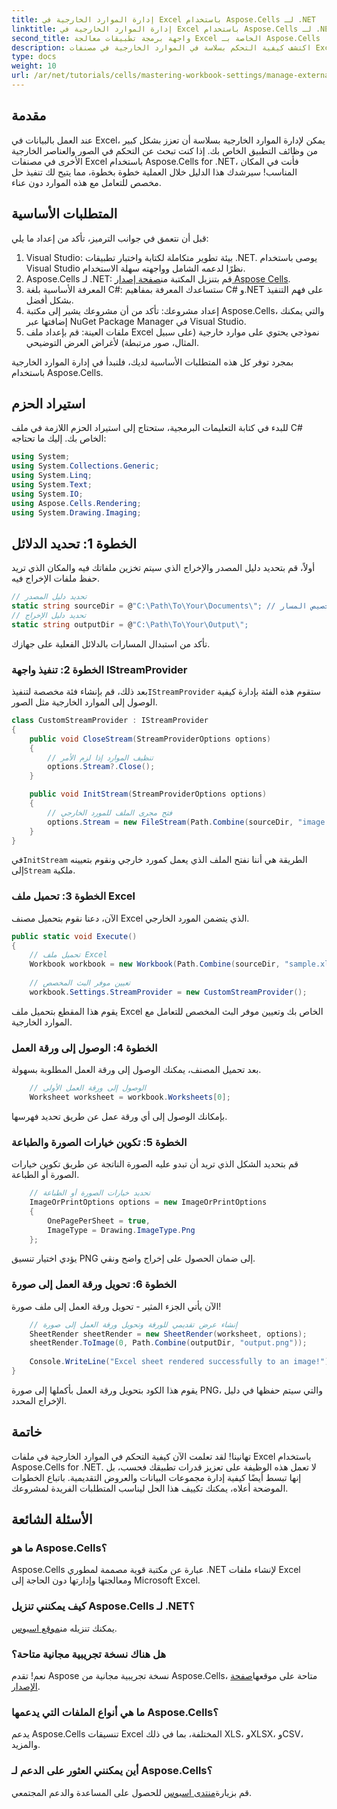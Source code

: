 ```yaml
---
title: إدارة الموارد الخارجية في Excel باستخدام Aspose.Cells لـ .NET
linktitle: إدارة الموارد الخارجية في Excel باستخدام Aspose.Cells لـ .NET
second_title: واجهة برمجة تطبيقات معالجة Excel الخاصة بـ Aspose.Cells .NET
description: اكتشف كيفية التحكم بسلاسة في الموارد الخارجية في مصنفات Excel باستخدام Aspose.Cells for .NET. يرشدك هذا الدليل الشامل خلال كل خطوة - من تنفيذ موفر تدفق مخصص إلى عرض أوراق العمل.
type: docs
weight: 10
url: /ar/net/tutorials/cells/mastering-workbook-settings/manage-external-resources-in-excel/
---
```

## مقدمة

عند العمل بالبيانات في Excel، يمكن لإدارة الموارد الخارجية بسلاسة أن تعزز بشكل كبير من وظائف التطبيق الخاص بك. إذا كنت تبحث عن التحكم في الصور والعناصر الخارجية الأخرى في مصنفات Excel باستخدام Aspose.Cells for .NET، فأنت في المكان المناسب! سيرشدك هذا الدليل خلال العملية خطوة بخطوة، مما يتيح لك تنفيذ حل مخصص للتعامل مع هذه الموارد دون عناء.

## المتطلبات الأساسية

قبل أن نتعمق في جوانب الترميز، تأكد من إعداد ما يلي:

1. Visual Studio: بيئة تطوير متكاملة لكتابة واختبار تطبيقات .NET. يوصى باستخدام Visual Studio نظرًا لدعمه الشامل وواجهته سهلة الاستخدام.
2.  Aspose.Cells لـ .NET: قم بتنزيل المكتبة من[صفحة إصدار Aspose Cells](https://releases.aspose.com/cells/net/).
3. المعرفة الأساسية بلغة C#: ستساعدك المعرفة بمفاهيم C# و.NET على فهم التنفيذ بشكل أفضل.
4. إعداد مشروعك: تأكد من أن مشروعك يشير إلى مكتبة Aspose.Cells، والتي يمكنك إضافتها عبر NuGet Package Manager في Visual Studio.
5. ملفات العينة: قم بإعداد ملف Excel نموذجي يحتوي على موارد خارجية (على سبيل المثال، صور مرتبطة) لأغراض العرض التوضيحي.

بمجرد توفر كل هذه المتطلبات الأساسية لديك، فلنبدأ في إدارة الموارد الخارجية باستخدام Aspose.Cells.

## استيراد الحزم
للبدء في كتابة التعليمات البرمجية، ستحتاج إلى استيراد الحزم اللازمة في ملف C# الخاص بك. إليك ما تحتاجه:
```csharp
using System;
using System.Collections.Generic;
using System.Linq;
using System.Text;
using System.IO;
using Aspose.Cells.Rendering;
using System.Drawing.Imaging;
```

## الخطوة 1: تحديد الدلائل

أولاً، قم بتحديد دليل المصدر والإخراج الذي سيتم تخزين ملفاتك فيه والمكان الذي تريد حفظ ملفات الإخراج فيه.

```csharp
// تحديد دليل المصدر
static string sourceDir = @"C:\Path\To\Your\Documents\"; // تخصيص المسار
// تحديد دليل الإخراج
static string outputDir = @"C:\Path\To\Your\Output\";
```

تأكد من استبدال المسارات بالدلائل الفعلية على جهازك.

### الخطوة 2: تنفيذ واجهة IStreamProvider

 بعد ذلك، قم بإنشاء فئة مخصصة لتنفيذ`IStreamProvider` ستقوم هذه الفئة بإدارة كيفية الوصول إلى الموارد الخارجية مثل الصور.

```csharp
class CustomStreamProvider : IStreamProvider
{
    public void CloseStream(StreamProviderOptions options)
    {
        // تنظيف الموارد إذا لزم الأمر
        options.Stream?.Close();
    }

    public void InitStream(StreamProviderOptions options)
    {
        // فتح مجرى الملف للمورد الخارجي
        options.Stream = new FileStream(Path.Combine(sourceDir, "image.png"), FileMode.Open, FileAccess.Read);
    }
}
```

 في`InitStream` الطريقة هي أننا نفتح الملف الذي يعمل كمورد خارجي ونقوم بتعيينه إلى`Stream` ملكية.

### الخطوة 3: تحميل ملف Excel

الآن، دعنا نقوم بتحميل مصنف Excel الذي يتضمن المورد الخارجي.

```csharp
public static void Execute()
{
    // تحميل ملف Excel
    Workbook workbook = new Workbook(Path.Combine(sourceDir, "sample.xlsx"));
    
    // تعيين موفر البث المخصص
    workbook.Settings.StreamProvider = new CustomStreamProvider();
```

يقوم هذا المقطع بتحميل ملف Excel الخاص بك وتعيين موفر البث المخصص للتعامل مع الموارد الخارجية.

### الخطوة 4: الوصول إلى ورقة العمل

بعد تحميل المصنف، يمكنك الوصول إلى ورقة العمل المطلوبة بسهولة.

```csharp
    // الوصول إلى ورقة العمل الأولى
    Worksheet worksheet = workbook.Worksheets[0];
```

بإمكانك الوصول إلى أي ورقة عمل عن طريق تحديد فهرسها.

### الخطوة 5: تكوين خيارات الصورة والطباعة

قم بتحديد الشكل الذي تريد أن تبدو عليه الصورة الناتجة عن طريق تكوين خيارات الصورة أو الطباعة.

```csharp
    // تحديد خيارات الصورة أو الطباعة
    ImageOrPrintOptions options = new ImageOrPrintOptions
    {
        OnePagePerSheet = true,
        ImageType = Drawing.ImageType.Png
    };
```

يؤدي اختيار تنسيق PNG إلى ضمان الحصول على إخراج واضح ونقي.

### الخطوة 6: تحويل ورقة العمل إلى صورة

الآن يأتي الجزء المثير - تحويل ورقة العمل إلى ملف صورة!

```csharp
    // إنشاء عرض تقديمي للورقة وتحويل ورقة العمل إلى صورة
    SheetRender sheetRender = new SheetRender(worksheet, options);
    sheetRender.ToImage(0, Path.Combine(outputDir, "output.png"));
    
    Console.WriteLine("Excel sheet rendered successfully to an image!");
}
```

يقوم هذا الكود بتحويل ورقة العمل بأكملها إلى صورة PNG، والتي سيتم حفظها في دليل الإخراج المحدد.

## خاتمة

تهانينا! لقد تعلمت الآن كيفية التحكم في الموارد الخارجية في ملفات Excel باستخدام Aspose.Cells for .NET. لا تعمل هذه الوظيفة على تعزيز قدرات تطبيقك فحسب، بل إنها تبسط أيضًا كيفية إدارة مجموعات البيانات والعروض التقديمية. باتباع الخطوات الموضحة أعلاه، يمكنك تكييف هذا الحل ليناسب المتطلبات الفريدة لمشروعك.

## الأسئلة الشائعة

### ما هو Aspose.Cells؟
Aspose.Cells عبارة عن مكتبة قوية مصممة لمطوري .NET لإنشاء ملفات Excel ومعالجتها وإدارتها دون الحاجة إلى Microsoft Excel.

### كيف يمكنني تنزيل Aspose.Cells لـ .NET؟
 يمكنك تنزيله من[موقع اسبوس](https://releases.aspose.com/cells/net/).

### هل هناك نسخة تجريبية مجانية متاحة؟
 نعم! تقدم Aspose نسخة تجريبية مجانية من Aspose.Cells، متاحة على موقعها[صفحة الإصدار](https://releases.aspose.com/cells/net/).

### ما هي أنواع الملفات التي يدعمها Aspose.Cells؟
يدعم Aspose.Cells تنسيقات Excel المختلفة، بما في ذلك XLS، وXLSX، وCSV، والمزيد.

### أين يمكنني العثور على الدعم لـ Aspose.Cells؟
 قم بزيارة[منتدى اسبوس](https://forum.aspose.com/c/cells/9) للحصول على المساعدة والدعم المجتمعي.